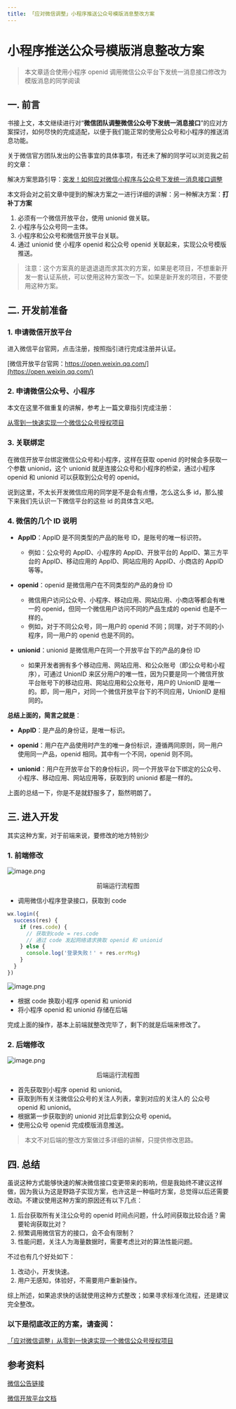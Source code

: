 ```yaml
---
title: 「应对微信调整」小程序推送公众号模版消息整改方案
---
```


# 小程序推送公众号模版消息整改方案

> 本文章适合使用小程序 openid 调用微信公众平台下发统一消息接口修改为模版消息的同学阅读

## 一. 前言

书接上文，本文继续进行对“**微信团队调整微信公众号下发统一消息接口**”的应对方案探讨，如何尽快的完成适配，以便于我们能正常的使用公众号和小程序的推送消息功能。

关于微信官方团队发出的公告事宜的具体事项，有还未了解的同学可以浏览我之前的文章：

解决方案思路引导：[突发！如何应对微信小程序与公众号下发统一消息接口调整](https://juejin.cn/post/7289339087289778217)

本文将会对之前文章中提到的解决方案之一进行详细的讲解：另一种解决方案：**打补丁方案**

1.  必须有一个微信开放平台，使用 unionid 做关联。
2.  小程序与公众号同一主体。
3.  小程序和公众号和微信开放平台关联。
4.  通过 unionid 使 小程序 openid 和公众号 openid 关联起来，实现公众号模版推送。

> 注意：这个方案真的是退退退而求其次的方案，如果是老项目，不想重新开发一套认证系统，可以使用这种方案改一下。如果是新开发的项目，不要使用这种方案。

## 二. 开发前准备

### 1. 申请微信开放平台

进入微信平台官网，点击注册，按照指引进行完成注册并认证。

[微信开放平台官网：https://open.weixin.qq.com/](https://open.weixin.qq.com/)

### 2. 申请微信公众号、小程序

本文在这里不做重复的讲解，参考上一篇文章指引完成注册：

[从零到一快速实现一个微信公众号授权项目](https://juejin.cn/post/7291133720903516219)

### 3. 关联绑定

在微信开放平台绑定微信公众号和小程序，这样在获取 openid 的时候会多获取一个参数 unionid，这个 unionid 就是连接公众号和小程序的桥梁，通过小程序 openid 和 unionid 可以获取到公众号的 openid。

说到这里，不太长开发微信应用的同学是不是会有点懵，怎么这么多 id，那么接下来我们先认识一下微信平台的这些 id 的具体含义吧。

### 4. 微信的几个 ID 说明

- **AppID**：AppID 是不同类型的产品的账号 ID，是账号的唯一标识符。

  - 例如：公众号的 AppID、小程序的 AppID、开放平台的 AppID、第三方平台的 AppID、移动应用的 AppID、网站应用的 AppID、小商店的 AppID 等等。

- **openid**：openid 是微信用户在不同类型的产品的身份 ID

  - 微信用户访问公众号、小程序、移动应用、网站应用、小商店等都会有唯一的 openid，但同一个微信用户访问不同的产品生成的 openid 也是不一样的。
  - 例如，对于不同公众号，同一用户的 openid 不同；同理，对于不同的小程序，同一用户的 openid 也是不同的。

- **unionid**：unionid 是微信用户在同一个开放平台下的产品的身份 ID
  - 如果开发者拥有多个移动应用、网站应用、和公众账号（即公众号和小程序），可通过 UnionID 来区分用户的唯一性，因为只要是同一个微信开放平台账号下的移动应用、网站应用和公众账号，用户的 UnionID 是唯一的。即，同一用户，对同一个微信开放平台下的不同应用，UnionID 是相同的。

**总结上面的，简言之就是**：

- **AppID**：是产品的身份证，是唯一标识。

- **openid**：用户在产品使用时产生的唯一身份标识，遵循两同原则，同一用户使用同一产品，openid 相同。其中有一个不同，openid 则不同。

- **unionid**：用户在开放平台下的身份标识，同一个开放平台下绑定的公众号、小程序、移动应用、网站应用等，获取到的 unionid 都是一样的。

上面的总结一下，你是不是就舒服多了，豁然明朗了。

## 三. 进入开发

其实这种方案，对于前端来说，要修改的地方特别少

### 1. 前端修改

![image.png](https://p1-juejin.byteimg.com/tos-cn-i-k3u1fbpfcp/5692a718073d41079f35c6eb30f6dc2e~tplv-k3u1fbpfcp-jj-mark:0:0:0:0:q75.image#?w=1114&h=264&s=22896&e=png&b=ffffff)

<p align=center>前端运行流程图</p>

- 调用微信小程序登录接口，获取到 code

```js
wx.login({
  success(res) {
    if (res.code) {
      // 获取到code = res.code
      // 通过 code 发起网络请求换取 openid 和 unionid
    } else {
      console.log('登录失败！' + res.errMsg)
    }
  }
})
```

![image.png](https://p6-juejin.byteimg.com/tos-cn-i-k3u1fbpfcp/2c0d0198f32f4fccb027480a62ba9dc6~tplv-k3u1fbpfcp-jj-mark:0:0:0:0:q75.image#?w=1027&h=206&s=25404&e=png&b=ffffff)

- 根据 code 换取小程序 openid 和 unionid
- 将小程序 openid 和 unionid 存储在后端

完成上面的操作，基本上前端就整改完毕了，剩下的就是后端来修改了。

### 2. 后端修改

![image.png](https://p6-juejin.byteimg.com/tos-cn-i-k3u1fbpfcp/f12b88cf59b04e7f9a7cee65ff3a3d77~tplv-k3u1fbpfcp-jj-mark:0:0:0:0:q75.image#?w=1233&h=298&s=28264&e=png&b=ffffff)

<p align=center>后端运行流程图</p>

- 首先获取到小程序 openid 和 unionid。
- 获取到所有关注微信公众号的关注人列表，拿到对应的关注人的 公众号 openid 和 unionid。
- 根据第一步获取到的 unionid 对比后拿到公众号 openid。
- 使用公众号 openid 完成模版消息推送。

> 本文不对后端的整改方案做过多详细的讲解，只提供修改思路。

## 四. 总结

虽说这种方式能够快速的解决微信接口变更带来的影响，但是我始终不建议这样做，因为我认为这是野路子实现方案，也许这是一种临时方案，总觉得以后还需要改动。不建议使用这种方案的原因还有以下几点：

1. 后台获取所有关注公众号的 openid 时间点问题，什么时间获取比较合适？需要轮询获取比对？
2. 频繁调用微信官方的接口，会不会有限制？
3. 性能问题，关注人为海量数据时，需要考虑比对的算法性能问题。

不过也有几个好处如下：

1. 改动小，开发快速。
2. 用户无感知，体验好，不需要用户重新操作。

综上所述，如果追求快的话就使用这种方式整改；如果寻求标准化流程，还是建议完全整改。

### 以下是彻底改正的方案，请查阅：

[「应对微信调整」从零到一快速实现一个微信公众号授权项目](https://juejin.cn/post/7291133720903516219)

## 参考资料

[微信公告链接](https://developers.weixin.qq.com/community/develop/doc/000ae8d6348af08e7030bc2546bc01)

[微信开放平台文档](https://developers.weixin.qq.com/doc/oplatform/Third-party_Platforms/2.0/getting_started/how_to_read.html)

<ArticleFooter :link="['juejin::https://juejin.cn/post/7291500185372229689', 'weixin::https://mp.weixin.qq.com/s/q5_gY0V5ChEDbJRZXCTOxA']" />
